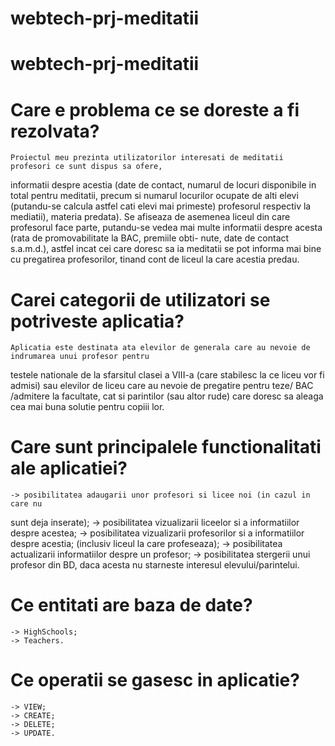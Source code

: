 # webtech-prj-meditatii

# webtech-prj-meditatii

# Care e problema ce se doreste a fi rezolvata?
    Proiectul meu prezinta utilizatorilor interesati de meditatii profesori ce sunt dispus sa ofere,
informatii despre acestia (date de contact, numarul de locuri disponibile in total pentru meditatii,
precum si numarul locurilor ocupate de alti elevi (putandu-se calcula astfel cati elevi mai primeste)
profesorul respectiv la mediatii), materia predata). Se afiseaza de asemenea liceul din care profesorul face parte,
putandu-se vedea  mai multe informatii despre acesta (rata de promovabilitate la BAC, premiile obti-
nute, date de contact s.a.m.d.), astfel incat cei care doresc sa ia meditatii se pot informa mai bine 
cu pregatirea profesorilor, tinand cont de liceul la care acestia predau.

# Carei categorii de utilizatori se potriveste aplicatia?
    Aplicatia este destinata ata elevilor de generala care au nevoie de indrumarea unui profesor pentru 
testele nationale de la sfarsitul clasei a VIII-a (care stabilesc la ce liceu vor fi admisi) sau elevilor
de liceu care au nevoie de pregatire pentru teze/ BAC /admitere la facultate, cat si parintilor (sau altor 
rude) care doresc sa aleaga cea mai buna solutie pentru copiii lor.


# Care sunt principalele functionalitati ale aplicatiei?

    -> posibilitatea adaugarii unor profesori si licee noi (in cazul in care nu 
sunt deja inserate);
    -> posibilitatea vizualizarii liceelor si a informatiilor despre acestea;
    -> posibilitatea vizualizarii profesorilor si a informatiilor despre acestia;
(inclusiv liceul la care profeseaza);
    -> posibilitatea actualizarii informatiilor despre un profesor;
    -> posibilitatea stergerii unui profesor din BD, daca acesta nu starneste
interesul elevului/parintelui.

# Ce entitati are baza de date?                    

    -> HighSchools;
    -> Teachers.


# Ce operatii se gasesc in aplicatie?

    -> VIEW;
    -> CREATE;
    -> DELETE;
    -> UPDATE.
    
    
